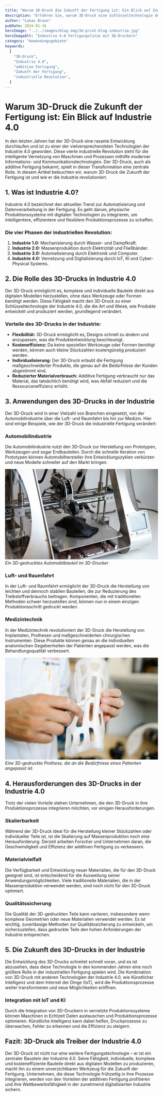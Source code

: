 ```yaml
---
title: "Warum 3D-Druck die Zukunft der Fertigung ist: Ein Blick auf Industrie 4.0"
description: "Erfahren Sie, warum 3D-Druck eine Schlüsseltechnologie der Industrie 4.0 ist und wie er die Fertigungsindustrie revolutioniert. Ein tiefer Einblick in die Chancen und Herausforderungen der additiven Fertigung."
author: "Lukas Braun"
pubDate: 2024-01-16
heroImage: "../../images/blog-img/3d-print-blog-industrie.jpg"
heroImageAlt: "Industrie 4.0 Fertigungslinie mit 3D-Druckern"
category: "Anwendungsgebiete"
keywords:
  [
    "3D-Druck",
    "Industrie 4.0",
    "additive Fertigung",
    "Zukunft der Fertigung",
    "industrielle Revolution",
  ]
---
```


# Warum 3D-Druck die Zukunft der Fertigung ist: Ein Blick auf Industrie 4.0

In den letzten Jahren hat der 3D-Druck eine rasante Entwicklung durchlaufen und ist zu einer der vielversprechendsten Technologien der Industrie 4.0 geworden. Diese vierte industrielle Revolution steht für die intelligente Vernetzung von Maschinen und Prozessen mithilfe moderner Informations- und Kommunikationstechnologien. Der 3D-Druck, auch als additive Fertigung bekannt, spielt in dieser Transformation eine zentrale Rolle. In diesem Artikel beleuchten wir, warum 3D-Druck die Zukunft der Fertigung ist und wie er die Industrie revolutioniert.

## 1. Was ist Industrie 4.0?

Industrie 4.0 bezeichnet den aktuellen Trend zur Automatisierung und Datenverarbeitung in der Fertigung. Es geht darum, physische Produktionssysteme mit digitalen Technologien zu integrieren, um intelligentere, effizientere und flexiblere Produktionsprozesse zu schaffen.

### Die vier Phasen der industriellen Revolution:

1. **Industrie 1.0:** Mechanisierung durch Wasser- und Dampfkraft.
2. **Industrie 2.0:** Massenproduktion durch Elektrizität und Fließbänder.
3. **Industrie 3.0:** Automatisierung durch Elektronik und Computer.
4. **Industrie 4.0:** Vernetzung und Digitalisierung durch IoT, KI und Cyber-Physical Systems.

## 2. Die Rolle des 3D-Drucks in Industrie 4.0

Der 3D-Druck ermöglicht es, komplexe und individuelle Bauteile direkt aus digitalen Modellen herzustellen, ohne dass Werkzeuge oder Formen benötigt werden. Diese Fähigkeit macht den 3D-Druck zu einer Schlüsseltechnologie der Industrie 4.0, die die Art und Weise, wie Produkte entwickelt und produziert werden, grundlegend verändert.

### Vorteile des 3D-Drucks in der Industrie:

- **Flexibilität:** 3D-Druck ermöglicht es, Designs schnell zu ändern und anzupassen, was die Produktentwicklung beschleunigt.
- **Kosteneffizienz:** Da keine speziellen Werkzeuge oder Formen benötigt werden, können auch kleine Stückzahlen kostengünstig produziert werden.
- **Individualisierung:** Der 3D-Druck erlaubt die Fertigung maßgeschneiderter Produkte, die genau auf die Bedürfnisse der Kunden abgestimmt sind.
- **Reduzierter Materialverbrauch:** Additive Fertigung verbraucht nur das Material, das tatsächlich benötigt wird, was Abfall reduziert und die Ressourceneffizienz erhöht.

## 3. Anwendungen des 3D-Drucks in der Industrie

Der 3D-Druck wird in einer Vielzahl von Branchen eingesetzt, von der Automobilindustrie über die Luft- und Raumfahrt bis hin zur Medizin. Hier sind einige Beispiele, wie der 3D-Druck die industrielle Fertigung verändert:

### Automobilindustrie

Die Automobilindustrie nutzt den 3D-Druck zur Herstellung von Prototypen, Werkzeugen und sogar Endbauteilen. Durch die schnelle Iteration von Prototypen können Automobilhersteller ihre Entwicklungszyklen verkürzen und neue Modelle schneller auf den Markt bringen.

![3D-gedrucktes Automobilbauteil im 3D-Drucker](../../images/blog-img/3d-printer-automobil.jpg)
_Ein 3D-gedrucktes Automobilbauteil im 3D-Drucker_

### Luft- und Raumfahrt

In der Luft- und Raumfahrt ermöglicht der 3D-Druck die Herstellung von leichten und dennoch stabilen Bauteilen, die zur Reduzierung des Treibstoffverbrauchs beitragen. Komponenten, die mit traditionellen Methoden schwer herzustellen sind, können nun in einem einzigen Produktionsschritt gedruckt werden.

### Medizintechnik

In der Medizintechnik revolutioniert der 3D-Druck die Herstellung von Implantaten, Prothesen und maßgeschneiderten chirurgischen Instrumenten. Diese Produkte können genau an die individuellen anatomischen Gegebenheiten der Patienten angepasst werden, was die Behandlungsqualität verbessert.

![3D-gedruckte Prothese, die an die Bedürfnisse eines Patienten angepasst ist](../../images/blog-img/3d-print-prothese-medizin.jpg)
_Eine 3D-gedruckte Prothese, die an die Bedürfnisse eines Patienten angepasst ist._

## 4. Herausforderungen des 3D-Drucks in der Industrie 4.0

Trotz der vielen Vorteile stehen Unternehmen, die den 3D-Druck in ihre Produktionsprozesse integrieren möchten, vor einigen Herausforderungen.

### Skalierbarkeit

Während der 3D-Druck ideal für die Herstellung kleiner Stückzahlen oder individueller Teile ist, ist die Skalierung auf Massenproduktion noch eine Herausforderung. Derzeit arbeiten Forscher und Unternehmen daran, die Geschwindigkeit und Effizienz der additiven Fertigung zu verbessern.

### Materialvielfalt

Die Verfügbarkeit und Entwicklung neuer Materialien, die für den 3D-Druck geeignet sind, ist entscheidend für die Ausweitung seiner Anwendungsmöglichkeiten. Viele traditionelle Materialien, die in der Massenproduktion verwendet werden, sind noch nicht für den 3D-Druck optimiert.

### Qualitätssicherung

Die Qualität der 3D-gedruckten Teile kann variieren, insbesondere wenn komplexe Geometrien oder neue Materialien verwendet werden. Es ist wichtig, zuverlässige Methoden zur Qualitätssicherung zu entwickeln, um sicherzustellen, dass gedruckte Teile den hohen Anforderungen der Industrie entsprechen.

## 5. Die Zukunft des 3D-Drucks in der Industrie

Die Entwicklung des 3D-Drucks schreitet schnell voran, und es ist abzusehen, dass diese Technologie in den kommenden Jahren eine noch größere Rolle in der industriellen Fertigung spielen wird. Die Kombination von 3D-Druck mit anderen Technologien der Industrie 4.0, wie Künstlicher Intelligenz und dem Internet der Dinge (IoT), wird die Produktionsprozesse weiter transformieren und neue Möglichkeiten eröffnen.

### Integration mit IoT und KI

Durch die Integration von 3D-Druckern in vernetzte Produktionssysteme können Maschinen in Echtzeit Daten austauschen und Produktionsprozesse optimieren. Künstliche Intelligenz kann dabei helfen, Druckprozesse zu überwachen, Fehler zu erkennen und die Effizienz zu steigern.

## Fazit: 3D-Druck als Treiber der Industrie 4.0

Der 3D-Druck ist nicht nur eine weitere Fertigungstechnologie – er ist ein zentraler Baustein der Industrie 4.0. Seine Fähigkeit, individuelle, komplexe und kosteneffiziente Bauteile direkt aus digitalen Modellen zu produzieren, macht ihn zu einem unverzichtbaren Werkzeug für die Zukunft der Fertigung. Unternehmen, die diese Technologie frühzeitig in ihre Prozesse integrieren, werden von den Vorteilen der additiven Fertigung profitieren und ihre Wettbewerbsfähigkeit in der zunehmend digitalisierten Industrie sichern.
